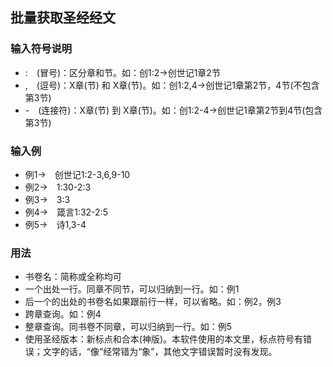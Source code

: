 ## 批量获取圣经经文

### 输入符号说明
*   :　(冒号)：区分章和节。如：创1:2→创世记1章2节
*   ,　(逗号)：X章(节) 和 X章(节)。如：创1:2,4→创世记1章第2节，4节(不包含第3节)
*   -　(连接符)：X章(节) 到 X章(节)。如：创1:2-4→创世记1章第2节到4节(包含第3节)

### 输入例
* 例1→　创世记1:2-3,6,9-10
* 例2→　1:30-2:3
* 例3→　3:3
* 例4→　箴言1:32-2:5
* 例5→　诗1,3-4

### 用法
* 书卷名：简称或全称均可
* 一个出处一行。同章不同节，可以归纳到一行。如：例1
* 后一个的出处的书卷名如果跟前行一样，可以省略。如：例2，例3
* 跨章查询。如：例4
* 整章查询。同书卷不同章，可以归纳到一行。如：例5
* 使用圣经版本：新标点和合本(神版)。本软件使用的本文里，标点符号有错误；文字的话，“像”经常错为“象”，其他文字错误暂时没有发现。
